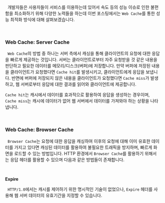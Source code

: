 
&nbsp;&nbsp;개발자들은 사용자들이 서비스를 이용하는데 있어서 속도 등의 성능 이슈로 인한 불편함을 최소화하기 위해 다양한 노력들을 하는데 이번 포스팅에서는 `Web Cache`를 통한 성능 최적화 방식에 대해 살펴보겠습니다.

<br>

### Web Cache: Server Cache

&nbsp;&nbsp;`Web Cache`의 방법 중 하나는 서버 측에서 캐싱을 통해 클라이언트의 요청에 대한 응답을 빠르게 제공하는 것입니다. 서버는 클라이언트로부터 자주 요청받을 것 같은 내용을 판단하고 필요한 데이터를 메모리/디스크(버퍼)에 저장합니다. 만약 버퍼에 저장된 내용을 클라이언트가 요청했다면 `Cache hit`를 발생시키고, 클라이언트에게 응답을 보냅니다. 반면에 버퍼에 저장되지 않은 내용을 클라이언트가 요청했다면 `Cache miss`가 발생하고, 웹 서버로부터 응답에 대한 결과를 읽어와 클라이언트에 제공합니다. 

`Cache hit`는 캐시에서 데이터를 효과적으로 활용하여 응답을 생성하는 경우이며, `Cache miss`는 캐시에 데이터가 없어 웹 서버에서 데이터를 가져와야 하는 상황을 나타냅니다.

<br>

### Web Cache: Browser Cache

&nbsp;&nbsp;`Browser Cache`는 요청에 대한 응답을 캐싱하여 이후의 요청에 대해 이미 유효한 데이터를 가지고 있다면 캐싱된 데이터를 활용하여 불필요한 트래픽을 방지하며, 빠르게 화면을 로드할 수 있는 방법입니다. HTTP 환경에서 `Browser Cache`를 활용하기 위해서는 응답 헤더를 활용할 수 있으며 다음과 같은 방법들이 존재합니다.

<br>

**Expire**

&nbsp;&nbsp;`HTTP/1.0`에서는 캐시를 제어하기 위한 명시적인 기술이 없었으나, `Expire` 헤더를 사용해 웹 서버 데이터의 유효기간을 지정할 수 있습니다.